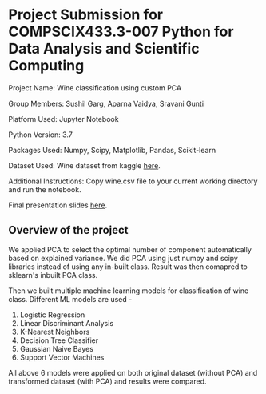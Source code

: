 # Project Submission for COMPSCIX433.3-007 Python for Data Analysis and Scientific Computing

Project Name: Wine classification using custom PCA

Group Members: Sushil Garg, Aparna Vaidya, Sravani Gunti

Platform Used: Jupyter Notebook

Python Version: 3.7

Packages Used: Numpy, Scipy, Matplotlib, Pandas, Scikit-learn

Dataset Used: Wine dataset from kaggle [here](https://www.kaggle.com/akram24/wine-pca). 

Additional Instructions: Copy wine.csv file to your current working directory and run the notebook.

Final presentation slides [here](https://docs.google.com/presentation/d/1OM2gzzMCiYebUFN3bcFwzm9gp22KTKnbA6_UEK_4HyE/edit#slide=id.p).

## Overview of the project

We applied PCA to select the optimal number of component automatically based on explained variance. We did PCA using just numpy and scipy libraries instead of using any in-built class. Result was then comapred to sklearn's inbuilt PCA class. 

Then we built multiple machine learning models for classification of wine class. Different ML models are used - 

1. Logistic Regression
2. Linear Discriminant Analysis
3. K-Nearest Neighbors
4. Decision Tree Classifier
5. Gaussian Naive Bayes
6. Support Vector Machines

All above 6 models were applied on both original dataset (without PCA) and transformed dataset (with PCA) and results were compared. 



